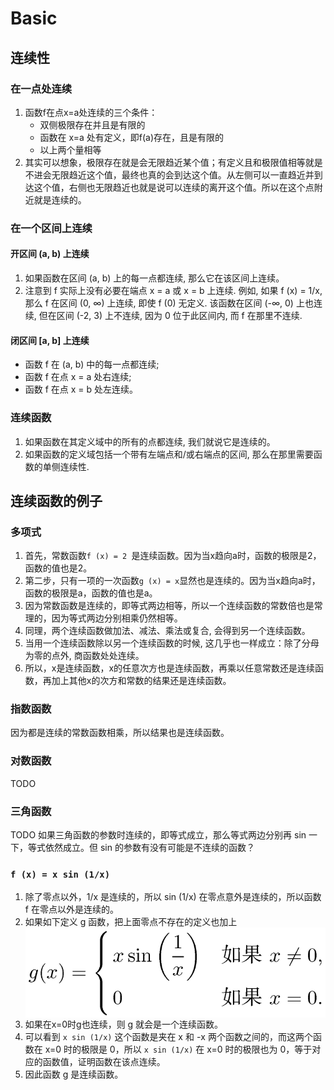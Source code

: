 # Basic


## 连续性
### 在一点处连续
1. 函数f在点x=a处连续的三个条件：
    * 双侧极限存在并且是有限的
    * 函数在 x=a 处有定义，即f(a)存在，且是有限的
    * 以上两个量相等
2. 其实可以想象，极限存在就是会无限趋近某个值；有定义且和极限值相等就是不进会无限趋近这个值，最终也真的会到达这个值。从左侧可以一直趋近并到达这个值，右侧也无限趋近也就是说可以连续的离开这个值。所以在这个点附近就是连续的。

### 在一个区间上连续
#### 开区间 (a, b) 上连续
1. 如果函数在区间 (a, b) 上的每一点都连续, 那么它在该区间上连续。
2. 注意到 f 实际上没有必要在端点 x = a 或 x = b 上连续. 例如, 如果 f (x) = 1/x, 那么 f 在区间 (0, ∞) 上连续, 即使 f (0) 无定义. 该函数在区间 (-∞, 0) 上也连续, 但在区间 (-2, 3) 上不连续, 因为 0 位于此区间内, 而 f 在那里不连续.

#### 闭区间 [a, b] 上连续
* 函数 f 在 (a, b) 中的每一点都连续;
* 函数 f 在点 x = a 处右连续; 
* 函数 f 在点 x = b 处左连续。

### 连续函数
1. 如果函数在其定义域中的所有的点都连续, 我们就说它是连续的。
2. 如果函数的定义域包括一个带有左端点和/或右端点的区间, 那么在那里需要函数的单侧连续性.


## 连续函数的例子
### 多项式
1. 首先，常数函数`f (x) = 2 `是连续函数。因为当x趋向a时，函数的极限是2，函数的值也是2。
2. 第二步，只有一项的一次函数`g (x) = x`显然也是连续的。因为当x趋向a时，函数的极限是a，函数的值也是a。
3. 因为常数函数是连续的，即等式两边相等，所以一个连续函数的常数倍也是常理的，因为等式两边分别相乘仍然相等。
4. 同理，两个连续函数做加法、减法、乘法或复合, 会得到另一个连续函数。
5. 当用一个连续函数除以另一个连续函数的时候, 这几乎也一样成立：除了分母为零的点外, 商函数处处连续。
6. 所以，x是连续函数，x的任意次方也是连续函数，再乘以任意常数还是连续函数，再加上其他x的次方和常数的结果还是连续函数。

### 指数函数
因为都是连续的常数函数相乘，所以结果也是连续函数。

### 对数函数
TODO

### 三角函数
TODO 如果三角函数的参数时连续的，即等式成立，那么等式两边分别再 sin 一下，等式依然成立。但 sin 的参数有没有可能是不连续的函数？

### `f (x) = x sin (1/x)`
1. 除了零点以外，1/x 是连续的，所以 sin (1/x) 在零点意外是连续的，所以函数 f 在零点以外是连续的。
2. 如果如下定义 g 函数，把上面零点不存在的定义也加上
    <img src="./images/01.png" width="600" style="display: block;" />
3. 如果在x=0时g也连续，则 g 就会是一个连续函数。
4. 可以看到 `x sin (1/x)` 这个函数是夹在 x 和 -x 两个函数之间的，而这两个函数在 x=0 时的极限是 0，所以 `x sin (1/x)` 在 x=0 时的极限也为 0，等于对应的函数值，证明函数在该点连续。
5. 因此函数 g 是连续函数。
















